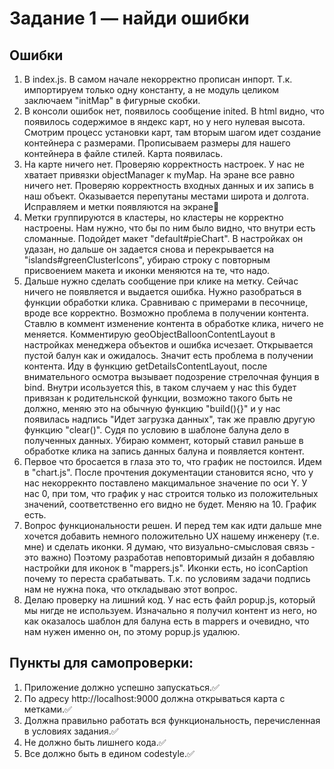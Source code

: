 # Задание 1 — найди ошибки


## Ошибки

1. В index.js. В самом начале некорректно прописан инпорт. Т.к. импортируем только одну константу, а не модуль целиком заключаем "initMap" в фигурные скобки.
1. В консоли ошибок нет, появилось сообщение inited. В html видно, что появилось содержимое в яндекс карт, но у него нулевая высота. Смотрим процесс установки карт, там вторым шагом идет создание контейнера с размерами. Прописываем размеры для нашего контейнера в файле стилей. Карта появилась.
1. На карте ничего нет. Проверяю корректность настроек. У нас не хватает  привязки objectManager к myMap. На эране все равно ничего нет. Проверяю корректность входных данных и их запись в наш объект. Оказывается перепутаны местами широта и долгота. Исправляем и метки появляются на экране🤗
1. Метки группируются в кластеры, но кластеры не корректно настроены. Нам нужно, что бы по ним было видно, что внутри есть сломанные. Подойдет макет "default#pieChart". В настройках он удазан, но дальше он задается снова и перекрывается на "islands#greenClusterIcons", убираю строку с повторным присвоением макета и иконки меняются на те, что надо.
1. Дальше нужно сделать сообщение при клике на метку. Сейчас ничего не появляется и выдается ошибка. Нужно разобраться в функции обработки клика. Сравниваю с примерами в песочнице, вроде все корректно. Возможно проблема в получении контента. Ставлю в коммент изменение контента в обработке клика, ничего не меняется. Комментирую geoObjectBalloonContentLayout в настройках менеджера объектов и ошибка исчезает. Открывается пустой балун как и ожидалось. Значит есть проблема в получении контента. Иду в функцию getDetailsContentLayout, после внимательного осмотра вызывает подозрение стрелочная фунция в bind. Внутри исользуется this, в таком случаем у нас this будет привязан к родительнской функции, возможно такого быть не должно, меняю это на обычную функцию "build(){}" и у нас появилась надпись "Идет загрузка данных", так же правлю другую функцию "clear()". Судя по условию в шаблоне балуна дело в полученных данных. Убираю коммент, который ставил раньше в обработке клика на запись данных балуна и появляется контент. 
1. Первое что бросается в глаза это то, что график не постоился. Идем в "chart.js". После прочтения документации становится ясно, что у нас некоррекнто поставлено макцимальное значение по оси Y. У нас 0, при том, что график у нас строится только из положительных значений, соответственно его видно не будет. Меняю на 10. График есть.
1. Вопрос функциональности решен. И перед тем как идти дальше мне хочется добавить немного положительно UX нашему инженеру (т.е. мне) и сделать иконки. Я думаю, что визуально-смысловая связь - это важно) Поэтому разработав неповторимый дизайн я добавляю настройки для иконок в "mappers.js". Иконки есть, но iconCaption почему то переста срабатывать. Т.к. по условиям задачи подпись нам не нужна пока, что откладываю этот вопрос.
1. Делаю проверку на лишний код. У нас есть файл popup.js, который мы нигде не используем. Изначально я получил контент из него, но как оказалось шаблон для балуна есть в mappers и очевидно, что нам нужен именно он, по этому popup.js удалюю.

## Пункты для самопроверки:

1. Приложение должно успешно запускаться.✅
1. По адресу http://localhost:9000 должна открываться карта с метками.✅
1. Должна правильно работать вся функциональность, перечисленная в условиях задания.✅
1. Не должно быть лишнего кода.✅
1. Все должно быть в едином codestyle.✅